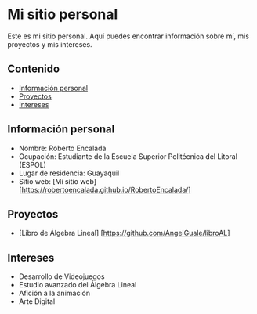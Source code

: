 <!--
**RobertoEncalada/RobertoEncalada** is a ✨ _special_ ✨ repository because its `README.md` (this file) appears on your GitHub profile.

Here are some ideas to get you started:

- 🔭 I’m currently working on ...
- 🌱 I’m currently learning ...
- 👯 I’m looking to collaborate on ...
- 🤔 I’m looking for help with ...
- 💬 Ask me about ...
- 📫 How to reach me: ...
- 😄 Pronouns: ...
- ⚡ Fun fact: ...
-->
# Mi sitio personal
Este es mi sitio personal. Aquí puedes encontrar información sobre mí, mis
proyectos y mis intereses.
## Contenido
* [Información personal](#información-personal)
* [Proyectos](#proyectos)
* [Intereses](#intereses)
## Información personal
* Nombre: Roberto Encalada
* Ocupación: Estudiante de la Escuela Superior Politécnica del Litoral (ESPOL)
* Lugar de residencia: Guayaquil
* Sitio web: [Mi sitio web] [https://robertoencalada.github.io/RobertoEncalada/]
## Proyectos
* [Libro de Álgebra Lineal] [https://github.com/AngelGuale/libroAL]
## Intereses
* Desarrollo de Videojuegos
* Estudio avanzado del Álgebra Lineal
* Afición a la animación
* Arte Digital

